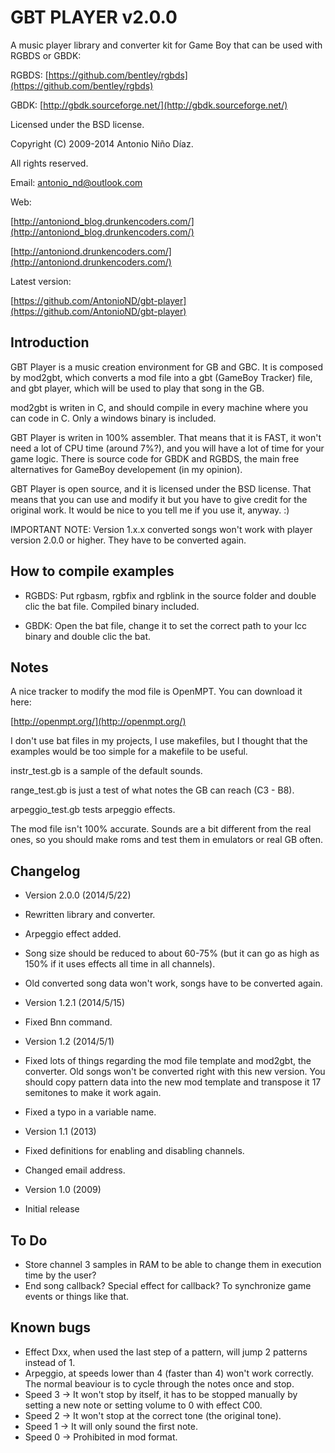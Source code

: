 GBT PLAYER  v2.0.0
==================

A music player library and converter kit for Game Boy that can be used with RGBDS or GBDK:

RGBDS: [https://github.com/bentley/rgbds](https://github.com/bentley/rgbds)

GBDK: [http://gbdk.sourceforge.net/](http://gbdk.sourceforge.net/)

Licensed under the BSD license.

Copyright (C) 2009-2014 Antonio Niño Díaz.

All rights reserved.

Email: antonio_nd@outlook.com

Web:

[http://antoniond_blog.drunkencoders.com/](http://antoniond_blog.drunkencoders.com/)

[http://antoniond.drunkencoders.com/](http://antoniond.drunkencoders.com/)

Latest version:

[https://github.com/AntonioND/gbt-player](https://github.com/AntonioND/gbt-player)

Introduction
------------

GBT Player is a music creation environment for GB and GBC. It is composed by mod2gbt, which converts a mod file into a gbt (GameBoy Tracker) file, and gbt player, which will be used to play that song in the GB.

mod2gbt is writen in C, and should compile in every machine where you can code in C. Only a windows binary is included.

GBT Player is writen in 100% assembler. That means that it is FAST, it won't need a lot of CPU time (around 7%?), and you will have a lot of time for your game logic. There is source code for GBDK and RGBDS, the main free alternatives for GameBoy developement (in my opinion).

GBT Player is open source, and it is licensed under the BSD license. That means that you can use and modify it but you have to give credit for the original work. It would be nice to you tell me if you use it, anyway. :)

IMPORTANT NOTE: Version 1.x.x converted songs won't work with player version 2.0.0 or higher. They have to be converted again.

How to compile examples
-----------------------

- RGBDS: Put rgbasm, rgbfix and rgblink in the source folder and double clic the bat file. Compiled binary included.

- GBDK: Open the bat file, change it to set the correct path to your lcc binary and double clic the bat.

Notes
-----

A nice tracker to modify the mod file is OpenMPT. You can download it here:

[http://openmpt.org/](http://openmpt.org/)

I don't use bat files in my projects, I use makefiles, but I thought that the examples would be too simple for a makefile to be useful.

instr_test.gb is a sample of the default sounds.

range_test.gb is just a test of what notes the GB can reach (C3 - B8).

arpeggio_test.gb tests arpeggio effects.

The mod file isn't 100% accurate. Sounds are a bit different from the real ones, so you should make roms and test them in emulators or real GB often.

Changelog
---------

- Version 2.0.0 (2014/5/22)
 - Rewritten library and converter.
 - Arpeggio effect added.
 - Song size should be reduced to about 60-75% (but it can go as high as 150% if it uses effects all time in all channels).
 - Old converted song data won't work, songs have to be converted again.

- Version 1.2.1 (2014/5/15)
 - Fixed Bnn command.

- Version 1.2 (2014/5/1)
 - Fixed lots of things regarding the mod file template and mod2gbt, the converter. Old songs won't be converted right with this new version. You should copy pattern data into the new mod template and transpose it 17 semitones to make it work again.
 - Fixed a typo in a variable name.

- Version 1.1 (2013)
 - Fixed definitions for enabling and disabling channels.
 - Changed email address.

- Version 1.0 (2009)
 - Initial release

To Do
-----

- Store channel 3 samples in RAM to be able to change them in execution time by the user?
- End song callback? Special effect for callback? To synchronize game events or things like that.

Known bugs
----------

- Effect Dxx, when used the last step of a pattern, will jump 2 patterns instead of 1.
- Arpeggio, at speeds lower than 4 (faster than 4) won't work correctly. The normal beaviour is to cycle through the notes once and stop.
 - Speed 3 -> It won't stop by itself, it has to be stopped manually by setting a new note or setting volume to 0 with effect C00.
 - Speed 2 -> It won't stop at the correct tone (the original tone).
 - Speed 1 -> It will only sound the first note.
 - Speed 0 -> Prohibited in mod format.
